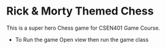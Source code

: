 # Rick & Morty Themed Chess
This is a super hero Chess game for CSEN401 Game Course.
- To Run the game Open view then run the game class
